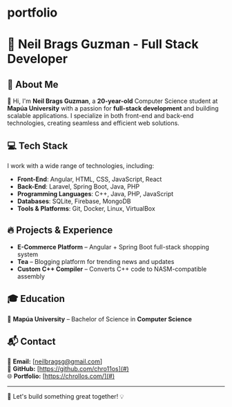 # portfolio
# 🚀 Neil Brags Guzman - Full Stack Developer  

## 🌟 About Me  
👋 Hi, I'm **Neil Brags Guzman**, a **20-year-old** Computer Science student at **Mapúa University** with a passion for **full-stack development** and building scalable applications. I specialize in both front-end and back-end technologies, creating seamless and efficient web solutions.  

## 💻 Tech Stack  
I work with a wide range of technologies, including:  

- **Front-End**: Angular, HTML, CSS, JavaScript, React
- **Back-End**: Laravel, Spring Boot, Java, PHP  
- **Programming Languages**: C++, Java, PHP, JavaScript  
- **Databases**: SQLite, Firebase, MongoDB  
- **Tools & Platforms**: Git, Docker, Linux, VirtualBox  

## 🔥 Projects & Experience  
- **E-Commerce Platform** – Angular + Spring Boot full-stack shopping system  
- **Tea** – Blogging platform for trending news and updates  
- **Custom C++ Compiler** – Converts C++ code to NASM-compatible assembly  

## 🎓 Education  
📍 **Mapúa University** – Bachelor of Science in **Computer Science**  

## 📬 Contact  
📧 **Email:** [neilbragsg@gmail.com]  
💼 **GitHub:** [https://github.com/chro11os](#)  
🌐 **Portfolio:** [https://chrollos.com/](#)  

---

🚀 Let's build something great together! 💡
